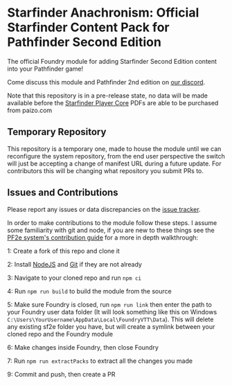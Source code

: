 # Starfinder Anachronism: Official Starfinder Content Pack for Pathfinder Second Edition
The official Foundry module for adding Starfinder Second Edition content into your Pathfinder game!

Come discuss this module and Pathfinder 2nd edition on [our discord](https://discord.gg/pf2e).

Note that this repository is in a pre-release state, no data will be made available before the [Starfinder Player Core](https://paizo.com/products/btq09jzb) PDFs are able to be purchased from paizo.com

## Temporary Repository
This repository is a temporary one, made to house the module until we can reconfigure the system repository, from the end user perspective the switch will just be accepting a change of manifest URL during a future update. For contributors this will be changing what repository you submit PRs to.

## Issues and Contributions
Please report any issues or data discrepancies on the [issue tracker](https://github.com/TikaelSol/sf2e-anachronism/issues).


In order to make contributions to the module follow these steps. I assume some familiarity with git and node, if you are new to these things see the [PF2e system's contribution guide](https://github.com/foundryvtt/pf2e/wiki/Helping-with-Data-Entry) for a more in depth walkthrough:

1: Create a fork of this repo and clone it

2: Install [NodeJS](https://nodejs.org/) and [Git](https://git-scm.com/download/win) if they are not already

3: Navigate to your cloned repo and run `npm ci`

4: Run `npm run build` to build the module from the source

5: Make sure Foundry is closed, run `npm run link` then enter the path to your Foundry user data folder (It will look something like this on Windows `C:\Users\YourUsername\AppData\Local\FoundryVTT\Data`). This will delete any existing sf2e folder you have, but will create a symlink between your cloned repo and the Foundry module

6: Make changes inside Foundry, then close Foundry

7: Run `npm run extractPacks` to extract all the changes you made

9: Commit and push, then create a PR
